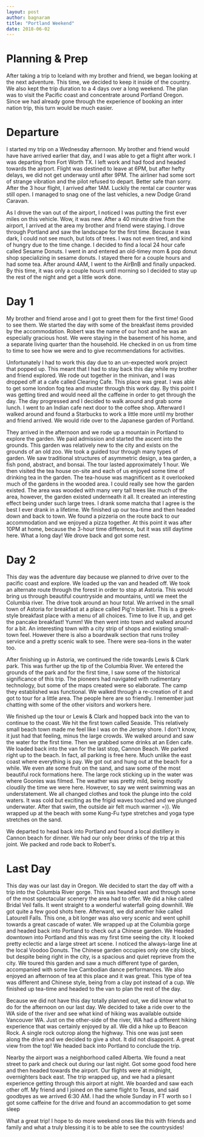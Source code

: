 ```yaml
---
layout: post
author: bagnaram
title: "Portland Weekend"
date: 2018-06-02
---
```


# Planning & Prep
After taking a trip to Iceland with my brother and friend, we began looking at the next adventure. This time, we decided to keep it inside of the country. We also kept the trip duration to a 4 days over a long weekend. The plan was to visit the Pacific coast and concentrate around Portland Oregon. Since we had already gone through the experience of booking an inter nation trip, this turn would be much easier.

# Departure
I started my trip on a Wednesday afternoon. My brother and friend would have have arrived earlier that day, and I was able to get a flight after work. I was departing from Fort Worth TX. I left work and had food and headed towards the airport. Flight was destined to leave at 6PM, but after hefty delays, we did not get underway until after 9PM. The airliner had some sort of strange vibration and the pilot refused to depart. Better safe than sorry. After the 3 hour flight, I arrived after 1AM. Luckily the rental car counter was still open. I managed to snag one of the last vehicles, a new Dodge Grand Caravan. 

As I drove the van out of the airport, I noticed I was putting the first ever miles on this vehicle. Wow, it was new. After a 40 minute drive from the airport, I arrived at the area my brother and friend were staying. I drove through Portland and saw the landscape for the first time. Because it was dark, I could not see much, but lots of trees. I was not even tired, and kind of hungry due to the time change. I decided to find a local 24 hour cafe called Sesame Donuts. I went in and entered an old-timey mom & pop donut shop specializing in sesame donuts. I stayed there for a couple hours and had some tea. After around 4AM, I went to the AirBnB and finally unpacked. By this time, it was only a couple hours until morning so I decided to stay up the rest of the night and get a little work done.

# Day 1
My brother and friend arose and I got to greet them for the first time! Good to see them. We started the day with some of the breakfast items provided by the accommodation. Robert was the name of our host and he was an especially gracious host. We were staying in the basement of his home, and a separate living quarter than the household. He checked in on us from time to time to see how we were and to give recommendations for activities.

Unfortunately I had to work this day due to an un-expected work project that popped up. This meant that I had to stay back this day while my brother and friend explored. We rode out together in the minivan, and I was dropped off at a cafe called Clearing Cafe. This place was great. I was able to get some london fog tea and muster through this work day. By this point I was getting tired and would need all the caffeine in order to get through the day. The day progressed and I decided to walk around and grab some lunch. I went to an Indian cafe next door to the coffee shop. Afterward I walked around and found a Starbucks to work a little more until my brother and friend arrived. We would ride over to the Japanese garden of Portland.

They arrived in the afternoon and we rode up a mountain in Portland to explore the garden. We paid admission and started the ascent into the grounds. This garden was relatively new to the city and exists on the grounds of an old zoo. We took a guided tour through many types of garden. We saw traditional structures of asymmetric design, a tea garden, a fish pond, abstract, and bonsai. The tour lasted approximately 1 hour. We then visited the tea house on-site and each of us enjoyed some time of drinking tea in the garden. The tea-house was magnificent as it overlooked much of the gardens in the wooded area. I could really see how the garden existed. The area was wooded with many very tall trees like much of the area, however, the garden existed underneath it all. It created an interesting effect being under such large trees. I drank some matcha that I agree is the best I ever drank in a lifetime. We finished up our tea-time and then headed down and back to town. We found a pizzeria on the route back to our accommodation and we enjoyed a pizza together. At this point it was after 10PM at home, because the 3-hour time difference, but it was still daytime here. What a long day! We drove back and got some rest.

# Day 2
This day was the adventure day because we planned to drive over to the pacific coast and explore. We loaded up the van and headed off. We took an alternate route through the forest in order to stop at Astoria. This would bring us through beautiful countryside and mountains, until we meet the Columbia river. The drive took around an hour total. We arrived in the small town of Astoria for breakfast at a place called Pig'n blanket. This is a greek-style breakfast place with a menu of all choices. Time to live it up, and get the pancake breakfast! Yumm! We then went into town and walked around for a bit. An interesting town with a city strip of shops and existing small-town feel. However there is also a boardwalk section that runs trolley service and a pretty scenic walk to see. There were sea-lions in the water too.

After finishing up in Astoria, we continued the ride towards Lewis & Clark park. This was further up the tip of the Columbia River. We entered the grounds of the park and for the first time, I saw some of the historical significance of this trip. The pioneers had navigated with rudimentary technology, but some of the maps created were so elaborate. The camp they established was functional. We walked through a re-creation of it and got to tour for a little area. The people here are so friendly. I remember just chatting with some of the other visitors and workers here.

We finished up the tour or Lewis & Clark and hopped back into the van to continue to the coast. We hit the first town called Seaside. This relatively small beach town made me feel like I was on the Jersey shore. I don't know, it just had that feeling, minus the large crowds. We walked around and saw the water for the first time. Then we grabbed some drinks at an Eden cafe. We loaded back into the van for the last stop, Cannon Beach. We parked right up to the beach. In fact, all parking is free here. Much unlike the east coast where everything is pay. We got out and hung out at the beach for a while. We even ate some fruit on the sand, and saw some of the most beautiful rock formations here. The large rock sticking up in the water was where Goonies was filmed. The weather was pretty mild, being mostly cloudily the time we were here. However, to say we went swimming was an understatement. We all changed clothes and took the plunge into the cold waters. It was cold but exciting as the frigid waves touched and we plunged underwater. After that swim, the outside air felt much warmer =)). We wrapped up at the beach with some Kung-Fu type stretches and yoga type stretches on the sand. 

We departed to head back into Portland and found a local distillery in Cannon beach for dinner. We had our only beer drinks of the trip at this joint. We packed and rode back to Robert's.

# Last Day
This day was our last day in Oregon. We decided to start the day off with a trip into the Columbia River gorge. This was headed east and through some of the most spectacular scenery the area had to offer. We did a hike called Bridal Veil falls. It went straight to a wonderful waterfall going downhill. We got quite a few good shots here. Afterward, we did another hike called Latourell Falls. This one, a bit longer was also very scenic and went uphill towards a great cascade of water. We wrapped up at the Columbia gorge and headed back into Portland to check out a Chinese garden.  We Headed downtown into Portland and this was my first time seeing the city. It looked pretty eclectic and a large street art scene. I noticed the always-large line at the local Voodoo Donuts. The Chinese garden occupies only one city block, but despite being right in the city, is a spacious and quiet reprieve from the city. We toured this garden and saw a much different type of garden, accompanied with some live Cambodian dance performances. We also enjoyed an afternoon of tea at this place and it was great. This type of tea was different and Chinese style, being from a clay pot instead of a cup. We finished up tea-time and headed to the van to plan the rest of the day.

Because we did not have this day totally planned out, we did know what to do for the afternoon on our last day. We decided to take a ride over to the WA side of the river and see what kind of hiking was available outside Vancouver WA. Just on the other-side of the river, WA had a different hiking experience that was certainly enjoyed by all. We did a hike up to Beacon Rock. A single rock outcrop along the highway. This one was just seen along the drive and we decided to give a shot. It did not disappoint. A great view from the top! We headed back into Portland to conclude the trip.

Nearby the airport was a neighborhood called Alberta. We found a neat street to park and check out during our last night. Got some good food here and then headed towards the airport. Our flights were at midnight, overnighters back east. The trip wrapped up, and we had a plesant experience getting through this airport at night. We boarded and saw each other off. My friend and I joined on the same flight to Texas, and said goodbyes as we arrived 6:30 AM. I had the whole Sunday in FT worth so I got some caffeine for the drive and found an accommodation to get some sleep


What a great trip! I hope to do more weekend ones like this with friends and family and what a truly blessing it is to be able to see the countrysides!

